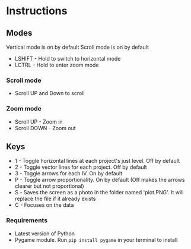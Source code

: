 # Instructions
## Modes
Vertical mode is on by default
Scroll mode is on by default
- LSHIFT - Hold to switch to horizontal mode
- LCTRL - Hold to enter zoom mode

### Scroll mode
- Scroll UP and Down to scroll
### Zoom mode
- Scroll UP - Zoom in
- Scroll DOWN - Zoom out

## Keys
- 1 - Toggle horizontal lines at each project's just level. Off by default
- 2 - Toggle vector lines for each project. Off by default
- 3 - Toggle arrows for each IV. On by default
- P - Toggle arrow proportionality. On by default (Off makes the arrows clearer but not proportional)
- S - Saves the screen as a photo in the folder named 'plot.PNG'. It will replace the file if it already exists
- C - Focuses on the data

### Requirements
- Latest version of Python
- Pygame module. Run `pip install pygame` in your terminal to install
